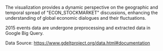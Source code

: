 The visualization provides a dynamic perspective on the geographic and temporal spread of "ECON_STOCKMARKET" discussions, enhancing the understanding of global economic dialogues and their fluctuations. 

2015 events data are undergone preprocessing and extracted data in Google Big Query. 

Data Source: https://www.gdeltproject.org/data.html#documentation
